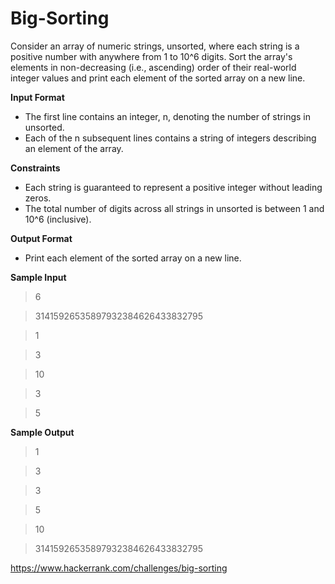 # Big-Sorting

Consider an array of numeric strings, unsorted, where each string is a positive number with anywhere from 1 to 10^6 digits. Sort the array's elements in non-decreasing (i.e., ascending) order of their real-world integer values and print each element of the sorted array on a new line.

**Input Format**

- The first line contains an integer, n, denoting the number of strings in unsorted. 
- Each of the n subsequent lines contains a string of integers describing an element of the array.

**Constraints**

- Each string is guaranteed to represent a positive integer without leading zeros.
- The total number of digits across all strings in unsorted is between 1 and 10^6 (inclusive).

**Output Format**

- Print each element of the sorted array on a new line.

**Sample Input**

> 6

> 31415926535897932384626433832795

> 1

> 3

> 10

> 3

> 5

**Sample Output**

> 1

> 3

> 3

> 5

> 10

> 31415926535897932384626433832795

https://www.hackerrank.com/challenges/big-sorting
